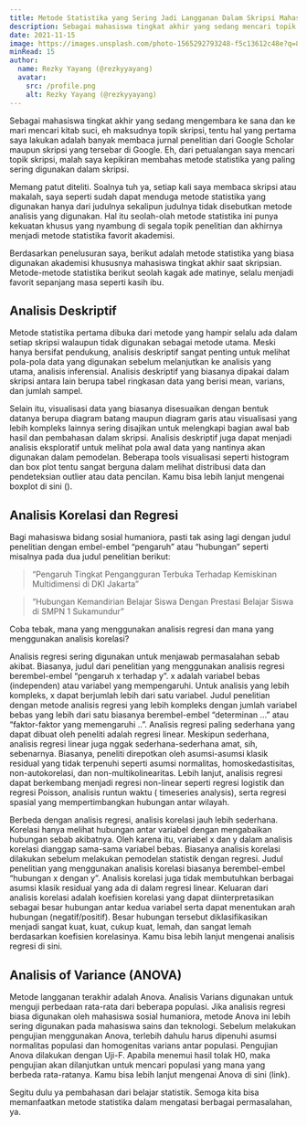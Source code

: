 ```yaml
---
title: Metode Statistika yang Sering Jadi Langganan Dalam Skripsi Mahasiswa
description: Sebagai mahasiswa tingkat akhir yang sedang mencari topik skripsi, tentu hal yang pertama saya lakukan adalah banyak membaca jurnal penelitian dari Google Scholar. Eh, dari petualangan saya mencari topik skripsi, malah saya kepikiran membahas metode statistika yang paling sering digunakan dalam penyusunan skripsi.
date: 2021-11-15
image: https://images.unsplash.com/photo-1565292793248-f5c13612c48e?q=80&w=1974&auto=format&fit=crop&ixlib=rb-4.1.0&ixid=M3wxMjA3fDB8MHxwaG90by1wYWdlfHx8fGVufDB8fHx8fA%3D%3D
minRead: 15
author:
  name: Rezky Yayang (@rezkyyayang)
  avatar:
    src: /profile.png
    alt: Rezky Yayang (@rezkyyayang)
---
```


Sebagai mahasiswa tingkat akhir yang sedang mengembara ke sana dan ke mari mencari kitab suci, eh maksudnya topik skripsi, tentu hal yang pertama saya lakukan adalah banyak membaca jurnal penelitian dari Google Scholar maupun skripsi yang tersebar di Google. Eh, dari petualangan saya mencari topik skripsi, malah saya kepikiran membahas metode statistika yang paling sering digunakan dalam skripsi.

Memang patut diteliti. Soalnya tuh ya, setiap kali saya membaca skripsi atau makalah, saya seperti sudah dapat menduga metode statistika yang digunakan hanya dari judulnya sekalipun judulnya tidak disebutkan metode analisis yang digunakan. Hal itu seolah-olah metode statistika ini punya kekuatan khusus yang nyambung di segala topik penelitian dan akhirnya menjadi metode statistika favorit akademisi.

Berdasarkan penelusuran saya, berikut adalah metode statistika yang biasa digunakan akademisi khususnya mahasiswa tingkat akhir saat skripsian. Metode-metode statistika berikut seolah kagak ade matinye, selalu menjadi favorit sepanjang masa seperti kasih ibu.

## Analisis Deskriptif

Metode statistika pertama dibuka dari metode yang hampir selalu ada dalam setiap skripsi walaupun tidak digunakan sebagai metode utama. Meski hanya bersifat pendukung, analisis deskriptif sangat penting untuk melihat pola-pola data yang digunakan sebelum melanjutkan ke analisis yang utama, analisis inferensial. Analisis deskriptif yang biasanya dipakai dalam skripsi antara lain berupa tabel ringkasan data yang berisi mean, varians, dan jumlah sampel.

Selain itu, visualisasi data yang biasanya disesuaikan dengan bentuk datanya berupa diagram batang maupun diagram garis atau visualisasi yang lebih kompleks lainnya sering disajikan untuk melengkapi bagian awal bab hasil dan pembahasan dalam skripsi. Analisis deskriptif juga dapat menjadi analisis eksploratif untuk melihat pola awal data yang nantinya akan digunakan dalam pemodelan. Beberapa tools visualisasi seperti histogram dan box plot tentu sangat berguna dalam melihat distribusi data dan pendeteksian outlier atau data pencilan. Kamu bisa lebih lanjut mengenai boxplot di sini ().

## Analisis Korelasi dan Regresi

Bagi mahasiswa bidang sosial humaniora, pasti tak asing lagi dengan judul penelitian dengan embel-embel “pengaruh” atau “hubungan” seperti misalnya pada dua judul penelitian berikut:

> “Pengaruh Tingkat Pengangguran Terbuka Terhadap Kemiskinan Multidimensi di DKI Jakarta”

> “Hubungan Kemandirian Belajar Siswa Dengan Prestasi Belajar Siswa di SMPN 1 Sukamundur”

Coba tebak, mana yang menggunakan analisis regresi dan mana yang menggunakan analisis korelasi?

Analisis regresi sering digunakan untuk menjawab permasalahan sebab akibat. Biasanya, judul dari penelitian yang menggunakan analisis regresi berembel-embel “pengaruh x terhadap y”. x adalah variabel bebas (independen) atau variabel yang mempengaruhi. Untuk analisis yang lebih kompleks, x dapat berjumlah lebih dari satu variabel. Judul penelitian dengan metode analisis regresi yang lebih kompleks dengan jumlah variabel bebas yang lebih dari satu biasanya berembel-embel “determinan …” atau “faktor-faktor yang memengaruhi ..”. Analisis regresi paling sederhana yang dapat dibuat oleh peneliti adalah regresi linear. Meskipun sederhana, analisis regresi linear juga nggak sederhana-sederhana amat, sih, sebenarnya. Biasanya, peneliti direpotkan oleh asumsi-asumsi klasik residual yang tidak terpenuhi seperti asumsi normalitas, homoskedastisitas, non-autokorelasi, dan non-multikolinearitas. Lebih lanjut, analisis regresi dapat berkembang menjadi regresi non-linear seperti regresi logistik dan regresi Poisson, analisis runtun waktu ( timeseries analysis), serta regresi spasial yang mempertimbangkan hubungan antar wilayah.

Berbeda dengan analisis regresi, analisis korelasi jauh lebih sederhana. Korelasi hanya melihat hubungan antar variabel dengan mengabaikan hubungan sebab akibatnya. Oleh karena itu, variabel x dan y dalam analisis korelasi dianggap sama-sama variabel bebas. Biasanya analisis korelasi dilakukan sebelum melakukan pemodelan statistik dengan regresi. Judul penelitian yang menggunakan analisis korelasi biasanya berembel-embel “hubungan x dengan y”. Analisis korelasi juga tidak membutuhkan berbagai asumsi klasik residual yang ada di dalam regresi linear. Keluaran dari analisis korelasi adalah koefisien korelasi yang dapat diinterpretasikan sebagai besar hubungan antar kedua variabel serta dapat menentukan arah hubungan (negatif/positif). Besar hubungan tersebut diklasifikasikan menjadi sangat kuat, kuat, cukup kuat, lemah, dan sangat lemah berdasarkan koefisien korelasinya. Kamu bisa lebih lanjut mengenai analisis regresi di sini.

## Analisis of Variance (ANOVA)

Metode langganan terakhir adalah Anova. Analisis Varians digunakan untuk menguji perbedaan rata-rata dari beberapa populasi. Jika analisis regresi biasa digunakan oleh mahasiswa sosial humaniora, metode Anova ini lebih sering digunakan pada mahasiswa sains dan teknologi. Sebelum melakukan pengujian menggunakan Anova, terlebih dahulu harus dipenuhi asumsi normalitas populasi dan homogenitas varians antar populasi. Pengujian Anova dilakukan dengan Uji-F. Apabila menemui hasil tolak H0, maka pengujian akan dilanjutkan untuk mencari populasi yang mana yang berbeda rata-ratanya. Kamu bisa lebih lanjut mengenai Anova di sini (link).

Segitu dulu ya pembahasan dari belajar statistik. Semoga kita bisa memanfaatkan metode statistika dalam mengatasi berbagai permasalahan, ya.